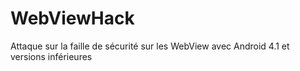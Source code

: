 # WebViewHack
Attaque sur la faille de sécurité sur les WebView avec Android 4.1 et versions inférieures
